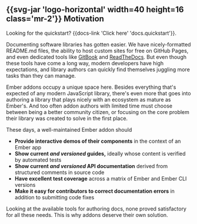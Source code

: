 <h2 class='ad-flex ad-items-center ad-mt-8 docs-h2'>
  {{svg-jar 'logo-horizontal' width=40 height=16
    class='mr-2'}}
  Motivation
</h2>

<aside>Looking for the quickstart? {{docs-link 'Click here' 'docs.quickstart'}}.</aside>

Documenting software libraries has gotten easier. We have nicely-formatted README.md files, the ability to host custom sites for free on GitHub Pages, and even dedicated tools like [GitBook](https://www.gitbook.com/) and [ReadTheDocs](https://readthedocs.org/). But even though these tools have come a long way, modern developers have high expectations, and library authors can quickly find themselves juggling more tasks than they can manage.

Ember addons occupy a unique space here. Besides everything that's expected of any modern JavaScript library, there's even more that goes into authoring a library that plays nicely with an ecosystem as mature as Ember's. And too often addon authors with limited time must choose between being a better community citizen, or focusing on the core problem their library was created to solve in the first place.

These days, a well-maintained Ember addon should

- **Provide interactive demos of their components** in the context of an Ember app
- **Show current *and versioned* guides,** ideally whose content is verified by automated tests
- **Show current *and versioned* API documentation** derived from structured comments in source code
- **Have excellent test coverage** across a matrix of Ember and Ember CLI versions
- **Make it easy for contributors to correct documentation errors** in addition to submitting code fixes

Looking at the available tools for authoring docs, none proved satisfactory for all these needs. This is why addons deserve their own solution.
